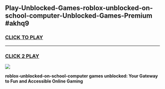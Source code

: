 
## Play-Unblocked-Games-roblox-unblocked-on-school-computer-Unblocked-Games-Premium #akhq9
<h3>
<a href="https://premium.freeplayer.one?title=roblox-unblocked-on-school-computer&ref=12M">CLICK TO PLAY</a></h3>
<hr>

<h3>
<a href="https://premium.freeplayer.one?title=roblox-unblocked-on-school-computer&ref=12M">CLICK 2 PLAY</a>
  
</h3>

<a href="https://premium.freeplayer.one?title=roblox-unblocked-on-school-computer&ref=12M"><img src="https://clearcache.store/games.png"></a>


**roblox-unblocked-on-school-computer games unblocked: Your Gateway to Fun and Accessible Online Gaming**
